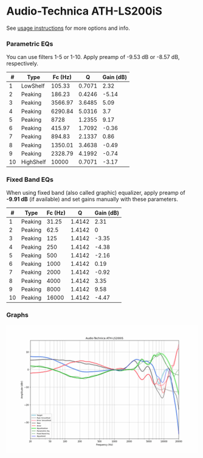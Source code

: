 # Audio-Technica ATH-LS200iS
See [usage instructions](https://github.com/jaakkopasanen/AutoEq#usage) for more options and info.

### Parametric EQs
You can use filters 1-5 or 1-10. Apply preamp of -9.53 dB or -8.57 dB, respectively.

|   # | Type      |   Fc (Hz) |      Q |   Gain (dB) |
|-----|-----------|-----------|--------|-------------|
|   1 | LowShelf  |    105.33 | 0.7071 |        2.32 |
|   2 | Peaking   |    186.23 | 0.4246 |       -5.14 |
|   3 | Peaking   |   3566.97 | 3.6485 |        5.09 |
|   4 | Peaking   |   6290.84 | 5.0316 |        3.7  |
|   5 | Peaking   |   8728    | 1.2355 |        9.17 |
|   6 | Peaking   |    415.97 | 1.7092 |       -0.36 |
|   7 | Peaking   |    894.83 | 2.1337 |        0.86 |
|   8 | Peaking   |   1350.01 | 3.4638 |       -0.49 |
|   9 | Peaking   |   2328.79 | 4.1992 |       -0.74 |
|  10 | HighShelf |  10000    | 0.7071 |       -3.17 |

### Fixed Band EQs
When using fixed band (also called graphic) equalizer, apply preamp of **-9.91 dB** (if available) and set gains manually with these parameters.

|   # | Type    |   Fc (Hz) |      Q |   Gain (dB) |
|-----|---------|-----------|--------|-------------|
|   1 | Peaking |     31.25 | 1.4142 |        2.31 |
|   2 | Peaking |     62.5  | 1.4142 |        0    |
|   3 | Peaking |    125    | 1.4142 |       -3.35 |
|   4 | Peaking |    250    | 1.4142 |       -4.38 |
|   5 | Peaking |    500    | 1.4142 |       -2.16 |
|   6 | Peaking |   1000    | 1.4142 |        0.19 |
|   7 | Peaking |   2000    | 1.4142 |       -0.92 |
|   8 | Peaking |   4000    | 1.4142 |        3.35 |
|   9 | Peaking |   8000    | 1.4142 |        9.58 |
|  10 | Peaking |  16000    | 1.4142 |       -4.47 |

### Graphs
![](./Audio-Technica%20ATH-LS200iS.png)
